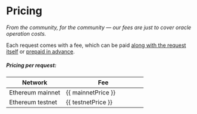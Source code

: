 # Pricing

*From the community, for the community — our fees are just to cover oracle operation costs.*

Each request comes with a fee, which can be paid [along with the request itself](/documentation/#fees) or [prepaid in advance](/documentation/#prepaying-prepaying-scenario).

##### Pricing per request:

<table>
  <thead>
    <tr>
      <th>Network</th>
      <th width="200">Fee</th>
    </tr>
  </thead>
  <tbody>
    <tr>
      <td>Ethereum mainnet</td>
      <td><span id="mainnet-price">{{ mainnetPrice }}</span></td>
    </tr>
    <tr>
      <td>Ethereum testnet</td>
      <td><span id="testnet-price">{{ testnetPrice }}</span></td>
    </tr>
  </tbody>
</table>

<script setup>
import { ref, onMounted } from 'vue';
import { ethers } from 'ethers';

const mainnetPrice = ref("loading...");
const testnetPrice = ref("loading...");

const fetchPrices = async () => {
  if (import.meta.env.SSR) return;

  const provider = new ethers.JsonRpcProvider('https://eth.llamarpc.com');
  const contract = new ethers.Contract(
    '0x2a9adbbad92f37670e8E98fe86a8B2fb07681690',
    ['function fee() view returns (uint256)'],
    provider
  );

  const fee = await contract.fee();
  mainnetPrice.value = `${ethers.formatEther(fee)} ETH`;
  testnetPrice.value = "0.00000001 ETH";
}

onMounted(() => {
  fetchPrices();
})
</script>
